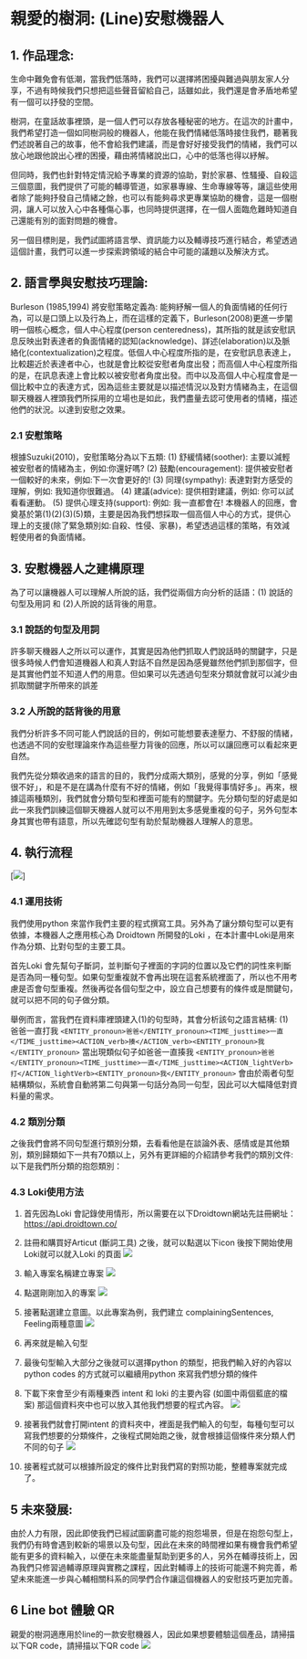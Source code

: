  # 親愛的樹洞: (Line)安慰機器人
 ## 1. 作品理念:
生命中難免會有低潮，當我們低落時，我們可以選擇將困擾與難過與朋友家人分享，不過有時候我們只想把這些聲音留給自己，話雖如此，我們還是會矛盾地希望有一個可以抒發的空間。

樹洞，在童話故事裡頭，是一個人們可以存放各種秘密的地方。在這次的計畫中，我們希望打造一個如同樹洞般的機器人，他能在我們情緒低落時接住我們，聽著我們述說著自己的故事，他不會給我們建議，而是會好好接受我們的情緒，我們可以放心地跟他說出心裡的困擾，藉由將情緒說出口，心中的低落也得以紓解。

但同時，我們也針對特定情況給予專業的資源的協助，對於家暴、性騷擾、自殺這三個意圖，我們提供了可能的輔導管道，如家暴專線、生命專線等等，讓這些使用者除了能夠抒發自己情緒之餘，也可以有能夠尋求更專業協助的機會，這是一個樹洞，讓人可以放入心中各種傷心事，也同時提供選擇，在一個人面臨危難時知道自己還能有別的面對問題的機會。

另一個目標則是，我們試圖將語言學、資訊能力以及輔導技巧進行結合，希望透過這個計畫，我們可以進一步探索跨領域的結合中可能的議題以及解決方式。

## 2. 語言學與安慰技巧理論:
Burleson (1985,1994) 將安慰策略定義為: 能夠紓解一個人的負面情緒的任何行為，可以是口頭上以及行為上，而在這樣的定義下，Burleson(2008)更進一步闡明一個核心概念，個人中心程度(person centeredness)，其所指的就是該安慰訊息反映出對表達者的負面情緒的認知(acknowledge)、詳述(elaboration)以及脈絡化(contextualization)之程度。低個人中心程度所指的是，在安慰訊息表達上，比較趨近於表達者中心，也就是會比較從安慰者角度出發；而高個人中心程度所指的是，在訊息表達上會比較以被安慰者角度出發。而中以及高個人中心程度會是一個比較中立的表達方式，因為這些主要就是以描述情況以及對方情緒為主，在這個聊天機器人裡頭我們所採用的立場也是如此，我們盡量去認可使用者的情緒，描述他們的狀況。以達到安慰之效果。

### 2.1 安慰策略
根據Suzuki(2010)，安慰策略分為以下五類:
(1) 舒緩情緒(soother): 主要以減輕被安慰者的情緒為主，例如:你還好嗎?
(2) 鼓勵(encouragement): 提供被安慰者一個較好的未來，例如:下一次會更好的!
(3) 同理(sympathy): 表達對對方感受的理解，例如: 我知道你很難過。
(4) 建議(advice): 提供相對建議，例如: 你可以試看看運動。
(5) 提供心理支持(support): 例如: 我一直都會在!
本機器人的回應，會奠基於第(1)(2)(3)(5)類，主要是因為我們想採取一個高個人中心的方式，提供心理上的支援(除了緊急類別如:自殺、性侵、家暴)，希望透過這樣的策略，有效減輕使用者的負面情緒。

## 3. 安慰機器人之建構原理
為了可以讓機器人可以理解人所說的話，我們從兩個方向分析的話語：(1) 說話的句型及用詞 和 (2)人所說的話背後的用意。
### 3.1 說話的句型及用詞
許多聊天機器人之所以可以運作，其實是因為他們抓取人們說話時的關鍵字，只是很多時候人們會知道機器人和真人對話不自然是因為感覺雖然他們抓到那個字，但是其實他們並不知道人們的用意。但如果可以先透過句型來分類就會就可以減少由抓取關鍵字所帶來的誤差
### 3.2 人所說的話背後的用意
我們分析許多不同可能人們說話的目的，例如可能想要表達壓力、不舒服的情緒，也透過不同的安慰理論來作為這些壓力背後的回應，所以可以讓回應可以看起來更自然。

我們先從分類收過來的語言的目的，我們分成兩大類別，感覺的分享，例如「感覺很不好」，和是不是在講為什麼有不好的情緒，例如「我覺得事情好多」。再來，根據這兩種類別，我們就會分類句型和裡面可能有的關鍵字。先分類句型的好處是如此一來我們訓練這個聊天機器人就可以不用用到太多感覺重複的句子，另外句型本身其實也帶有語意，所以先確認句型有助於幫助機器人理解人的意思。

## 4. 執行流程
[![](https://upload.cc/i1/2021/04/24/hO7Xur.png)]

### 4.1 運用技術
我們使用python 來當作我們主要的程式撰寫工具。另外為了讓分類句型可以更有依據，本機器人之應用核心為 Droidtown 所開發的Loki ，在本計畫中Loki是用來作為分類、比對句型的主要工具。

首先Loki 會先幫句子斷詞，並判斷句子裡面的字詞的位置以及它們的詞性來判斷是否為同一種句型。如果句型重複就不會再出現在這套系統裡面了，所以也不用考慮是否會句型重複。然後再從各個句型之中，設立自己想要有的條件或是關鍵句，就可以把不同的句子做分類。

舉例而言，當我們在資料庫裡頭建入(1)的句型時，其會分析該句之語言結構:
(1) 爸爸一直打我
`<ENTITY_pronoun>爸爸</ENTITY_pronoun><TIME_justtime>一直</TIME_justtime><ACTION_verb>揍</ACTION_verb><ENTITY_pronoun>我</ENTITY_pronoun>`
當出現類似句子如爸爸一直揍我
`<ENTITY_pronoun>爸爸</ENTITY_pronoun><TIME_justtime>一直</TIME_justtime><ACTION_lightVerb>打</ACTION_lightVerb><ENTITY_pronoun>我</ENTITY_pronoun>`
會由於兩者句型結構類似，系統會自動將第二句與第一句話分為同一句型，因此可以大幅降低對資料量的需求。

### 4.2 類別分類
之後我們會將不同句型進行類別分類，去看看他是在談論外表、感情或是其他類別，類別歸類如下一共有70類以上，另外有更詳細的介紹請參考我們的類別文件: 
以下是我們所分類的抱怨類別：

### 4.3 Loki使用方法
1. 首先因為Loki 會記錄使用情形，所以需要在以下Droidtown網站先註冊網址：https://api.droidtown.co/

2. 註冊和購買好Articut (斷詞工具) 之後，就可以點選以下icon 後按下開始使用Loki就可以就入Loki 的頁面
![](https://upload.cc/i1/2021/04/24/BnZbvS.png)
3. 輸入專案名稱建立專案
![](https://upload.cc/i1/2021/04/24/e0qKBx.png)
 
4. 點選剛剛加入的專案
 ![](https://upload.cc/i1/2021/04/24/DtlJmy.png
)
5. 接著點選建立意圖。以此專案為例，我們建立 complainingSentences, Feeling兩種意圖
![](https://upload.cc/i1/2021/04/24/nOFhx4.png
)
6. 再來就是輸入句型

7. 最後句型輸入大部分之後就可以選擇python 的類型，把我們輸入好的內容以python codes 的方式就可以繼續用python 來寫我們想分類的條件
 
8. 下載下來會至少有兩種東西 intent 和 loki 的主要內容 (如圖中兩個藍底的檔案) 那這個資料夾中也可以放入其他我們想要的程式內容。
![](https://upload.cc/i1/2021/04/24/nkvH0I.png)
9. 接著我們就會打開intent 的資料夾中，裡面是我們輸入的句型，每種句型可以寫我們想要的分類條件，之後程式開始跑之後，就會根據這個條件來分類人們不同的句子
 ![](https://upload.cc/i1/2021/04/24/ce7I9p.png)
10. 接著程式就可以根據所設定的條件比對我們寫的對照功能，整體專案就完成了。

## 5 未來發展:
由於人力有限，因此即使我們已經試圖窮盡可能的抱怨場景，但是在抱怨句型上，我們仍有時會遇到較新的場景以及句型，因此在未來的時間裡如果有機會我們希望能有更多的資料輸入，以便在未來能盡量幫助到更多的人，另外在輔導技術上，因為我們只修習過輔導原理與實務之課程，因此對輔導上的技術可能還不夠完善，希望未來能進一步與心輔相關科系的同學們合作讓這個機器人的安慰技巧更加完善。

## 6 Line bot 體驗 QR
親愛的樹洞適應用於line的一款安慰機器人，因此如果想要體驗這個產品，請掃描以下QR code，請掃描以下QR code
![](https://upload.cc/i1/2021/04/24/kwoKWg.png
)







